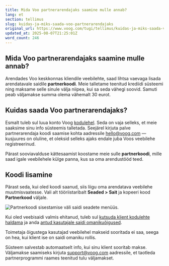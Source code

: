 ```yaml
---
title: Mida Voo partnerarendajaks saamine mulle annab?
lang: et
section: tellimus
slug: kuidas-ja-miks-saada-voo-partnerarendajaks
original_url: https://www.voog.com/tugi/tellimus/kuidas-ja-miks-saada-voo-partnerarendajaks
updated_at: 2025-08-07T21:25:01Z
word_count: 246
---
```

## Mida Voo partnerarendajaks saamine mulle annab?

Arendades Voo keskkonnas kliendile veebilehte, saad lihtsa vaevaga lisada arendatavale saidile **partnerkoodi**. Meie talletame teenitud krediidi süsteemi ning maksame selle sinule välja niipea, kui sa seda vähegi soovid. Samuti peab väljamakse summa olema vähemalt 30 eurot.

## Kuidas saada Voo partnerarendajaks?

Esmalt tuleb sul luua konto Voog [kodulehel](/). Seda on vaja selleks, et meie saaksime sinu info süsteemis talletada. Seejärel kirjuta palve partnerarendaja koodi saamise kohta aadressile [hello@voog.com](mailto:hello@voog.com) — kusjuures on oluline, et oleksid selleks ajaks endale juba Voos veebilehe registreerinud.

Pärast sooviavalduse kättesaamist koostame meie sulle **partnerkoodi**, mille saad igale veebilehele külge panna, kus sa oma arendustööd teed.

## Koodi lisamine

Pärast seda, kui oled koodi saanud, siis liigu oma arendatava veebilehe muutmisvaatesse. Vali alt tööriistaribalt **Seaded > Sait** ja kopeeri kood **Partnerkood** väljale.

![Partnerkoodi sisestamise väli saidi seadete menüüs.](https://media.voog.com/0000/0036/2183/photos/Screenshot%20EST%20(1)_block.webp "Partnerkoodi sisestamise väli saidi seadete menüüs.")

Kui oled veebisaidi valmis ehitanud, tuleb sul [kutsuda klient kodulehte haldama](/tugi/konto-loomine/teiste-kasutajate-lisamine-sinu-voo-saidile#uue-kasutaja-kutsumine-saidile) ja anda [antud kasutajale saidi omanikuõigused](/tugi/konto-loomine/teiste-kasutajate-lisamine-sinu-voo-saidile#kasutaja-rolli-vahetamine).   

Toimetaja õigustega kasutajad veebilehel makseid sooritada ei saa, seega on hea, kui klient ise on saidi omaniku rollis.

Süsteem salvestab automaatselt info, kui sinu klient sooritab makse. Väljamakse saamiseks kirjuta [support@voog.com](mailto:support@voog.com) aadressile, et taotleda partnerprogrammi raames teenitud tulu väljamakset.
